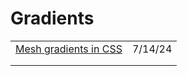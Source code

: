 # Gradients

|                                                                                            |         |
| ------------------------------------------------------------------------------------------ | ------- |
| [Mesh gradients in CSS](https://www.joshtumath.uk/posts/2024-06-11-mesh-gradients-in-css/) | 7/14/24 |
|                                                                                            |         |
|                                                                                            |         |
